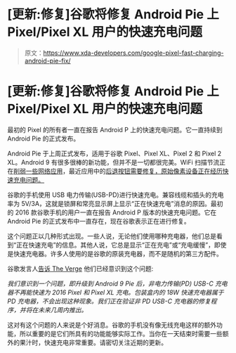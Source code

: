 # [更新:修复]谷歌将修复 Android Pie 上 Pixel/Pixel XL 用户的快速充电问题

> 原文：<https://www.xda-developers.com/google-pixel-fast-charging-android-pie-fix/>

# [更新:修复]谷歌将修复 Android Pie 上 Pixel/Pixel XL 用户的快速充电问题

最初的 Pixel 的所有者一直在报告 Android P 上的快速充电问题。它一直持续到 Android Pie 的正式发布。

Android Pie 于上周正式发布，适用于谷歌 Pixel、Pixel XL、Pixel 2 和 Pixel 2 XL。Android 9 有很多很棒的新功能，但并不是一切都很完美。WiFi 扫描节流正在[削弱一些网络应用](https://www.xda-developers.com/android-pie-throttling-wi-fi-scans-crippling-apps/)，最近应用中的[后退按钮需要修复，原始像素设备正在经历快速充电问题。](https://www.xda-developers.com/android-pie-update-fix-recent-apps-back-button/)

谷歌的手机使用 USB 电力传输(USB-PD)进行快速充电。兼容线缆和插头的充电率为 5V/3A，这就是锁屏和常亮显示屏上显示“正在快速充电”消息的原因。最初的 2016 款谷歌手机的用户一直在报告 Android P 版本的快速充电问题。它在 Android Pie 的正式发布中一直存在，现在谷歌表示正在进行修复。

这个问题正以几种形式出现。一些人说，无论他们使用哪种充电器，他们总是看到“正在快速充电”的信息。其他人说，它总是显示“正在充电”或“充电缓慢”，即使是快速充电器。许多人使用的是谷歌的原装充电器，而不是随机的第三方配件。

谷歌发言人[告诉 The Verge](https://www.theverge.com/circuitbreaker/2018/8/14/17689040/google-pixel-fast-charge-android-pie-fix-coming-soon) 他们已经意识到这个问题:

*我们意识到一个问题，即升级到 Android 9 Pie 后，非电力传输(PD) USB-C 充电器不再能快速为 2016 Pixel 和 Pixel XL 充电。包装盒内的 18W 快速充电器属于 PD 充电器，不会出现这种现象。我们正在验证非 PD USB-C 充电器的修复程序，并将在未来几周内推出。*

这对有这个问题的人来说是个好消息。谷歌的手机没有像无线充电这样的额外功能，所以重要的是它们所具有的功能能够实际工作。当你在一天结束时需要一些额外的果汁时，快速充电非常重要。请密切关注近期的更新。